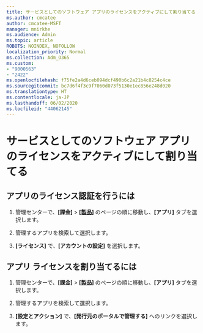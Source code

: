 ```yaml
---
title: サービスとしてのソフトウェア アプリのライセンスをアクティブにして割り当てる
ms.author: cmcatee
author: cmcatee-MSFT
manager: mnirkhe
ms.audience: Admin
ms.topic: article
ROBOTS: NOINDEX, NOFOLLOW
localization_priority: Normal
ms.collection: Adm_O365
ms.custom:
- "9000563"
- "2422"
ms.openlocfilehash: f75fe2a4d6ceb094dcf490b6c2a21b4c8254c4ce
ms.sourcegitcommit: bc7d6f4f3c9f7060d073f5130e1ec856e248d020
ms.translationtype: HT
ms.contentlocale: ja-JP
ms.lasthandoff: 06/02/2020
ms.locfileid: "44062145"
---
```

# <a name="activate-and-assign-software-as-a-service-app-licenses"></a>サービスとしてのソフトウェア アプリのライセンスをアクティブにして割り当てる 

## <a name="to-activate-apps"></a>アプリのライセンス認証を行うには

1. 管理センターで、**[課金]** > **[[製品]](https://go.microsoft.com/fwlink/p/?linkid=842054)** のページの順に移動し、**[アプリ]** タブを選択します。

2. 管理するアプリを検索して選択します。

3. **[ライセンス]** で、**[アカウントの設定]** を選択します。  

## <a name="to-assign-app-licenses"></a>アプリ ライセンスを割り当てるには

1. 管理センターで、**[課金]** > **[[製品]](https://go.microsoft.com/fwlink/p/?linkid=842054)** のページの順に移動し、**[アプリ]** タブを選択します。

2. 管理するアプリを検索して選択します。  

3. **[設定とアクション]** で、**[発行元のポータルで管理する]** へのリンクを選択します。